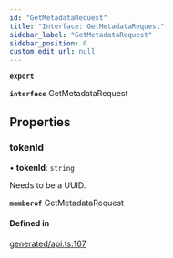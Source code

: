 ```yaml
---
id: "GetMetadataRequest"
title: "Interface: GetMetadataRequest"
sidebar_label: "GetMetadataRequest"
sidebar_position: 0
custom_edit_url: null
---
```


**`export`**

**`interface`** GetMetadataRequest

## Properties

### tokenId

• **tokenId**: `string`

Needs to be a UUID.

**`memberof`** GetMetadataRequest

#### Defined in

[generated/api.ts:167](https://github.com/refinery-labs/lunasec-monorepo/blob/84c42bc/js/sdks/packages/tokenizer-sdk/src/generated/api.ts#L167)
